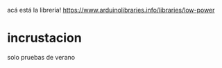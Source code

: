acá está la librería! 
https://www.arduinolibraries.info/libraries/low-power

# incrustacion
solo pruebas de verano
